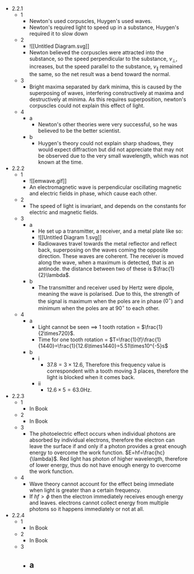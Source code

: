 - 2.2.1
	- 1
		- Newton's used corpuscles, Huygen's used waves.
		- Newton's required light to speed up in a substance, Huygen's required it to slow down
	- 2
		- ![[Untitled Diagram.svg]]
		- Newton believed the corpuscles were attracted into the substance, so the speed perpendicular to the substance, $v_\perp$, increases, but the speed parallel to the substance, $v_\parallel$ remained the same, so the net result was a bend toward the normal.
	- 3
		- Bright maxima separated by dark minima, this is caused by the superposing of waves, interfering constructively at maxima and destructively at minima. As this requires superposition, newton's corpuscles could not explain this effect of light.
	- 4
		- a
			- Newton's other theories were very successful, so he was believed to be the better scientist.
		- b
			- Huygen's theory could not explain sharp shadows, they would expect diffraction but did not appreciate that may not be observed due to the very small wavelength, which was not known at the time.
- 2.2.2
	- 1
		- ![[emwave.gif]]
		- An electromagnetic wave is perpendicular oscillating magnetic and electric fields in phase, which cause each other. 
	- 2
		- The speed of light is invariant, and depends on the constants for electric and magnetic fields.
	- 3
		- a
			- He set up a transmitter, a receiver, and a metal plate like so:
			- ![[Untitled Diagram 1.svg]]
			- Radiowaves travel towards the metal reflector and reflect back, superposing on the waves coming the opposite direction. These waves are coherent. The receiver is moved along the wave, when a maximum is detected, that is an antinode. the distance between two of these is $\frac{1}{2}\lambda$.
		- b
			- The transmitter and receiver used by Hertz were dipole, meaning the wave is polarised. Due to this, the strength of the signal is maximum when the poles are in phase ($0^\circ$) and minimum when the poles are at $90^\circ$ to each other.
	- 4
		- a
			- Light cannot be seen $\implies$ 1 tooth rotation = $\frac{1}{2\times720}$.
			- Time for one tooth rotation = $T=\frac{1}{f}\frac{1}{1440}=\frac{1}{12.6\times1440}=5.51\times10^{-5}s$
		- b
			- i
				- $37.8=3\times12.6$, Therefore this frequency value is correspondent with a tooth moving 3 places, therefore the light is blocked when it comes back.
			- ii
				- $12.6\times5=63.0\text{Hz}$.
- 2.2.3
	- 1
		- In Book
	- 2
		- In Book
	- 3
		- The photoelectric effect occurs when individual photons are absorbed by individual electrons, therefore the electron can leave the surface if and only if a photon provides a great enough energy to overcome the work function. $E=hf=\frac{hc}{\lambda}$. Red light has photon of higher wavelength, therefore of lower energy, thus do not have enough energy to overcome the work function.
	- 4
		- Wave theory cannot account for the effect being immediate when light is greater than a certain frequency.
		- If $hf>\phi$ then the electron immediately receives enough energy and leaves. electrons cannot collect energy from multiple photons so it happens immediately or not at all.
- 2.2.4
	- 1
		- In Book
	- 2
		- In Book
	- 3
		- a
			- 